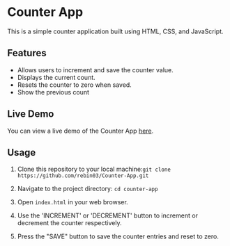 # Counter App

This is a simple counter application built using HTML, CSS, and JavaScript.

## Features

- Allows users to increment and save the counter value.
- Displays the current count.
- Resets the counter to zero when saved.
- Show the previous count

## Live Demo

You can view a live demo of the Counter App [here](https://enchanting-choux-fbed62.netlify.app/).

## Usage

1. Clone this repository to your local machine:`git clone https://github.com/rebin03/Counter-App.git`
2. Navigate to the project directory: `cd counter-app`

3. Open `index.html` in your web browser.

4. Use the  'INCREMENT' or 'DECREMENT' button to increment or decrement  the counter respectively.
   
5. Press the "SAVE" button to save the counter entries and reset to zero.




